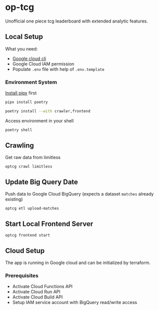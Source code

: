 # op-tcg
Unofficial one piece tcg leaderboard with extended analytic features. 


## Local Setup

What you need:
* [Google cloud cli](https://cloud.google.com/sdk/docs/install-sdk?hl=de)
* Google Cloud IAM permission
* Populate `.env` file with help of `.env.template`

### Environment System
[Install pipx](https://github.com/pypa/pipx) first
```sh
pipx install poetry
```
```sh
poetry install --with crawler,frontend
```
Access environment in your shell
```sh
poetry shell
```

## Crawling
Get raw data from limitless
```
optcg crawl limitless
```


## Update Big Query Date
Push data to Google Cloud BigQuery (expects a dataset `matches` already existing)
```
optcg etl upload-matches
```


## Start Local Frontend Server
```
optcg frontend start
```


## Cloud Setup
The app is running in Google cloud and can be initialized by terraform. 

### Prerequisites
* Activate Cloud Functions API
* Activate Cloud Run API
* Activate Cloud Build API 
* Setup IAM service account with BigQuery read/write access